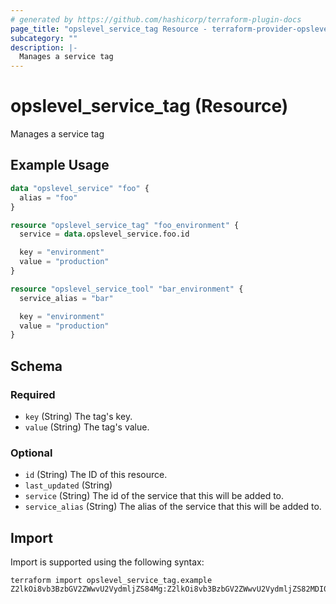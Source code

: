 ```yaml
---
# generated by https://github.com/hashicorp/terraform-plugin-docs
page_title: "opslevel_service_tag Resource - terraform-provider-opslevel"
subcategory: ""
description: |-
  Manages a service tag
---
```


# opslevel_service_tag (Resource)

Manages a service tag

## Example Usage

```terraform
data "opslevel_service" "foo" {
  alias = "foo"
}

resource "opslevel_service_tag" "foo_environment" {
  service = data.opslevel_service.foo.id

  key = "environment"
  value = "production"
}

resource "opslevel_service_tool" "bar_environment" {
  service_alias = "bar"

  key = "environment"
  value = "production"
}
```

<!-- schema generated by tfplugindocs -->
## Schema

### Required

- `key` (String) The tag's key.
- `value` (String) The tag's value.

### Optional

- `id` (String) The ID of this resource.
- `last_updated` (String)
- `service` (String) The id of the service that this will be added to.
- `service_alias` (String) The alias of the service that this will be added to.

## Import

Import is supported using the following syntax:

```shell
terraform import opslevel_service_tag.example Z2lkOi8vb3BzbGV2ZWwvU2VydmljZS84Mg:Z2lkOi8vb3BzbGV2ZWwvU2VydmljZS82MDI0
```
